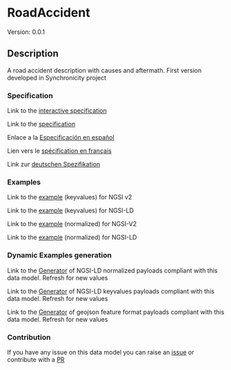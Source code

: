 # RoadAccident
Version: 0.0.1

## Description 

A road accident description with causes and aftermath. First version developed in Synchronicity project
### Specification

Link to the [interactive specification](https://swagger.lab.fiware.org/?url=https://raw.githubusercontent.com/smart-data-models/dataModel.Transportation/master/RoadAccident/swagger.yaml)

Link to the [specification](https://github.com/smart-data-models/dataModel.Transportation/blob/master/RoadAccident/doc/spec.md)

Enlace a la [Especificación en español](https://github.com/smart-data-models/dataModel.Transportation/blob/master/RoadAccident/doc/spec_ES.md)

Lien vers le [spécification en français](https://github.com/smart-data-models/dataModel.Transportation/blob/master/RoadAccident/doc/spec_FR.md)

Link zur [deutschen Spezifikation](https://github.com/smart-data-models/dataModel.Transportation/blob/master/RoadAccident/doc/spec_DE.md)
### Examples

Link to the [example](https://github.com/smart-data-models/dataModel.Transportation/blob/master/RoadAccident/examples/example.json) (keyvalues) for NGSI v2

Link to the [example](https://github.com/smart-data-models/dataModel.Transportation/blob/master/RoadAccident/examples/example.jsonld) (keyvalues) for NGSI-LD

Link to the [example](https://github.com/smart-data-models/dataModel.Transportation/blob/master/RoadAccident/examples/example-normalized.json) (normalized) for NGSI-V2

Link to the [example](https://github.com/smart-data-models/dataModel.Transportation/blob/master/RoadAccident/examples/example-normalized.jsonld) (normalized) for NGSI-LD
### Dynamic Examples generation

Link to the [Generator](https://smartdatamodels.org/extra/ngsi-ld_generator.php?schemaUrl=https://raw.githubusercontent.com/smart-data-models/dataModel.Transportation/master/RoadAccident/schema.json&email=info@smartdatamodels.org) of NGSI-LD normalized payloads compliant with this data model. Refresh for new values

Link to the [Generator](https://smartdatamodels.org/extra/ngsi-ld_generator_keyvalues.php?schemaUrl=https://raw.githubusercontent.com/smart-data-models/dataModel.Transportation/master/RoadAccident/schema.json&email=info@smartdatamodels.org) of NGSI-LD keyvalues payloads compliant with this data model. Refresh for new values

Link to the [Generator](https://smartdatamodels.org/extra/geojson_features_generator_v1.0.php?schemaUrl=https://raw.githubusercontent.com/smart-data-models/dataModel.Transportation/master/RoadAccident/schema.json&email=info@smartdatamodels.org) of geojson feature format payloads compliant with this data model. Refresh for new values
### Contribution

 If you have any issue on this data model you can raise an [issue](https://github.com/smart-data-models/dataModel.Transportation/issues)  or contribute with a [PR](https://github.com/smart-data-models/dataModel.Transportation/pulls)